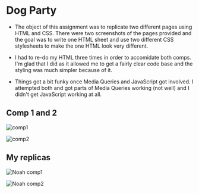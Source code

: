 # Dog Party

- The object of this assignment was to replicate two different pages using HTML and CSS. There were two screenshots of the pages provided and the goal was to write one HTML sheet and use two different CSS stylesheets to make the one HTML look very different. 

- I had to re-do my HTML three times in order to accomidate both comps. I'm glad that I did as it allowed me to get a fairly clear code base and the styling was much simpler because of it. 

- Things got a bit funky once Media Queries and JavaScript got involved. I attempted both and got parts of Media Queries working (not well) and I didn't get JavaScript working at all. 

## Comp 1 and 2
![comp1](http://frontend.turing.io/assets/images/projects/zen-garden/zen-garden-01.jpg)

![comp2](http://frontend.turing.io/assets/images/projects/zen-garden/zen-garden-02.jpg)

## My replicas 
![Noah comp1](../dog-party/images/noah-comp1.png)

![Noah comp2](../dog-party/images/noah-com2.png)
